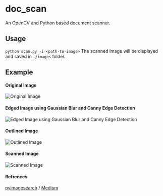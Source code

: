 # doc_scan

An OpenCV and Python based document scanner.


## Usage
`python scan.py -i <path-to-image>`
The scanned image will be displayed and saved in `./images` folder.

## Example
#### Original Image
![Original Image](https://miro.medium.com/max/1400/0*LLNSXCo6ho6I3bTo.png)

#### Edged Image using Gaussian Blur and Canny Edge Detection
![Edged Image using Gaussian Blur and Canny Edge Detection](https://miro.medium.com/max/1400/0*BiMXrCDXtL8pL6Kx.png)

#### Outlined Image
![Outlined Image](https://miro.medium.com/max/1400/0*ECgWJ7Cnj4LjQ6ry.png)



#### Scanned Image
![Scanned Image](https://miro.medium.com/max/1400/0*QO8BKIE9gFr3kUb3.png)

#### Refrences
[pyimagesearch](https://www.pyimagesearch.com/2014/09/01/build-kick-ass-mobile-document-scanner-just-5-minutes/) /
[Medium](https://medium.com/mlearning-ai/document-scanner-using-opencv-with-source-code-easiest-way-e0543e1f3a72)
